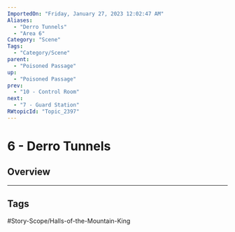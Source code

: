 ```yaml
---
ImportedOn: "Friday, January 27, 2023 12:02:47 AM"
Aliases:
  - "Derro Tunnels"
  - "Area 6"
Category: "Scene"
Tags:
  - "Category/Scene"
parent:
  - "Poisoned Passage"
up:
  - "Poisoned Passage"
prev:
  - "10 - Control Room"
next:
  - "7 - Guard Station"
RWtopicId: "Topic_2397"
---
```

# 6 - Derro Tunnels
## Overview

---
## Tags
#Story-Scope/Halls-of-the-Mountain-King

